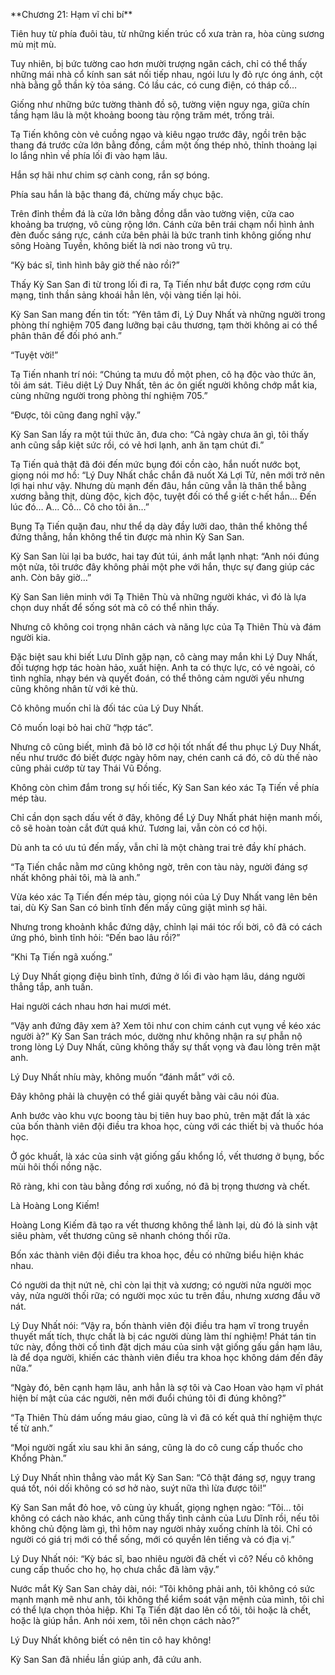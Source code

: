 \*\*Chương 21: Hạm vĩ chi bí\*\*

Tiên huy từ phía đuôi tàu, từ những kiến trúc cổ xưa tràn ra, hòa cùng sương mù mịt mù.

Tuy nhiên, bị bức tường cao hơn mười trượng ngăn cách, chỉ có thể thấy những mái nhà cổ kính san sát nối tiếp nhau, ngói lưu ly đỏ rực óng ánh, cột nhà bằng gỗ thần kỳ tỏa sáng. Có lầu các, có cung điện, có tháp cổ…

Giống như những bức tường thành đồ sộ, tường viện nguy nga, giữa chín tầng hạm lâu là một khoảng boong tàu rộng trăm mét, trống trải.

Tạ Tiến không còn vẻ cuồng ngạo và kiêu ngạo trước đây, ngồi trên bậc thang đá trước cửa lớn bằng đồng, cầm một ống thép nhỏ, thỉnh thoảng lại lo lắng nhìn về phía lối đi vào hạm lâu.

Hắn sợ hãi như chim sợ cành cong, rắn sợ bóng.

Phía sau hắn là bậc thang đá, chừng mấy chục bậc.

Trên đỉnh thềm đá là cửa lớn bằng đồng dẫn vào tường viện, cửa cao khoảng ba trượng, vô cùng rộng lớn. Cánh cửa bên trái chạm nổi hình ảnh đèn đuốc sáng rực, cánh cửa bên phải là bức tranh tinh không giống như sông Hoàng Tuyền, không biết là nơi nào trong vũ trụ.

“Kỳ bác sĩ, tình hình bây giờ thế nào rồi?”

Thấy Kỳ San San đi từ trong lối đi ra, Tạ Tiến như bắt được cọng rơm cứu mạng, tinh thần sảng khoái hẳn lên, vội vàng tiến lại hỏi.

Kỳ San San mang đến tin tốt: “Yên tâm đi, Lý Duy Nhất và những người trong phòng thí nghiệm 705 đang lưỡng bại câu thương, tạm thời không ai có thể phân thân để đối phó anh.”

“Tuyệt vời!”

Tạ Tiến nhanh trí nói: “Chúng ta mưu đồ một phen, cô hạ độc vào thức ăn, tôi ám sát. Tiêu diệt Lý Duy Nhất, tên ác ôn giết người không chớp mắt kia, cùng những người trong phòng thí nghiệm 705.”

“Được, tôi cũng đang nghĩ vậy.”

Kỳ San San lấy ra một túi thức ăn, đưa cho: “Cả ngày chưa ăn gì, tôi thấy anh cũng sắp kiệt sức rồi, có vẻ hơi lạnh, anh ăn tạm chút đi.”

Tạ Tiến quả thật đã đói đến mức bụng đói cồn cào, hắn nuốt nước bọt, giọng nói mơ hồ: “Lý Duy Nhất chắc chắn đã nuốt Xá Lợi Tử, nên mới trở nên lợi hại như vậy. Nhưng dù mạnh đến đâu, hắn cũng vẫn là thân thể bằng xương bằng thịt, dùng độc, kịch độc, tuyệt đối có thể g·iết c·hết hắn… Đến lúc đó… A… Cô… Cô cho tôi ăn…”

Bụng Tạ Tiến quặn đau, như thể dạ dày đầy lưỡi dao, thân thể không thể đứng thẳng, hắn không thể tin được mà nhìn Kỳ San San.

Kỳ San San lùi lại ba bước, hai tay đút túi, ánh mắt lạnh nhạt: “Anh nói đúng một nửa, tôi trước đây không phải một phe với hắn, thực sự đang giúp các anh. Còn bây giờ…”

Kỳ San San liên minh với Tạ Thiên Thù và những người khác, vì đó là lựa chọn duy nhất để sống sót mà cô có thể nhìn thấy.

Nhưng cô không coi trọng nhân cách và năng lực của Tạ Thiên Thù và đám người kia.

Đặc biệt sau khi biết Lưu Dĩnh gặp nạn, cô càng may mắn khi Lý Duy Nhất, đối tượng hợp tác hoàn hảo, xuất hiện. Anh ta có thực lực, có vẻ ngoài, có tình nghĩa, nhạy bén và quyết đoán, có thể thông cảm người yếu nhưng cũng không nhân từ với kẻ thù.

Cô không muốn chỉ là đối tác của Lý Duy Nhất.

Cô muốn loại bỏ hai chữ “hợp tác”.

Nhưng cô cũng biết, mình đã bỏ lỡ cơ hội tốt nhất để thu phục Lý Duy Nhất, nếu như trước đó biết được ngày hôm nay, chén canh cá đó, cô dù thế nào cũng phải cướp từ tay Thái Vũ Đồng.

Không còn chìm đắm trong sự hối tiếc, Kỳ San San kéo xác Tạ Tiến về phía mép tàu.

Chỉ cần dọn sạch dấu vết ở đây, không để Lý Duy Nhất phát hiện manh mối, cô sẽ hoàn toàn cắt đứt quá khứ. Tương lai, vẫn còn có cơ hội.

Dù anh ta có ưu tú đến mấy, vẫn chỉ là một chàng trai trẻ đầy khí phách.

“Tạ Tiến chắc nằm mơ cũng không ngờ, trên con tàu này, người đáng sợ nhất không phải tôi, mà là anh.”

Vừa kéo xác Tạ Tiến đến mép tàu, giọng nói của Lý Duy Nhất vang lên bên tai, dù Kỳ San San có bình tĩnh đến mấy cũng giật mình sợ hãi.

Nhưng trong khoảnh khắc đứng dậy, chỉnh lại mái tóc rối bời, cô đã có cách ứng phó, bình tĩnh hỏi: “Đến bao lâu rồi?”

“Khi Tạ Tiến ngã xuống.”

Lý Duy Nhất giọng điệu bình tĩnh, đứng ở lối đi vào hạm lâu, dáng người thẳng tắp, anh tuấn.

Hai người cách nhau hơn hai mươi mét.

“Vậy anh đứng đây xem à? Xem tôi như con chim cánh cụt vụng về kéo xác người à?” Kỳ San San trách móc, dường như không nhận ra sự phẫn nộ trong lòng Lý Duy Nhất, cũng không thấy sự thất vọng và đau lòng trên mặt anh.

Lý Duy Nhất nhíu mày, không muốn “đánh mắt” với cô.

Đây không phải là chuyện có thể giải quyết bằng vài câu nói đùa.

Anh bước vào khu vực boong tàu bị tiên huy bao phủ, trên mặt đất là xác của bốn thành viên đội điều tra khoa học, cùng với các thiết bị và thuốc hóa học.

Ở góc khuất, là xác của sinh vật giống gấu khổng lồ, vết thương ở bụng, bốc mùi hôi thối nồng nặc.

Rõ ràng, khi con tàu bằng đồng rơi xuống, nó đã bị trọng thương và chết.

Là Hoàng Long Kiếm!

Hoàng Long Kiếm đã tạo ra vết thương không thể lành lại, dù đó là sinh vật siêu phàm, vết thương cũng sẽ nhanh chóng thối rữa.

Bốn xác thành viên đội điều tra khoa học, đều có những biểu hiện khác nhau.

Có người da thịt nứt nẻ, chỉ còn lại thịt và xương; có người nửa người mọc vảy, nửa người thối rữa; có người mọc xúc tu trên đầu, nhưng xương đầu vỡ nát.

Lý Duy Nhất nói: “Vậy ra, bốn thành viên đội điều tra hạm vĩ trong truyền thuyết mất tích, thực chất là bị các người dùng làm thí nghiệm! Phát tán tin tức này, đồng thời cố tình đặt dịch máu của sinh vật giống gấu gần hạm lâu, là để dọa người, khiến các thành viên điều tra khoa học không dám đến đây nữa.”

“Ngày đó, bên cạnh hạm lâu, anh hẳn là sợ tôi và Cao Hoan vào hạm vĩ phát hiện bí mật của các người, nên mới đuổi chúng tôi đi đúng không?”

“Tạ Thiên Thù dám uống máu giao, cũng là vì đã có kết quả thí nghiệm thực tế từ anh.”

“Mọi người ngất xỉu sau khi ăn sáng, cũng là do cô cung cấp thuốc cho Khổng Phàn.”

Lý Duy Nhất nhìn thẳng vào mắt Kỳ San San: “Cô thật đáng sợ, ngụy trang quá tốt, nói dối không có sơ hở nào, suýt nữa thì lừa được tôi!”

Kỳ San San mắt đỏ hoe, vô cùng ủy khuất, giọng nghẹn ngào: “Tôi… tôi không có cách nào khác, anh cũng thấy tình cảnh của Lưu Dĩnh rồi, nếu tôi không chủ động làm gì, thì hôm nay người nhảy xuống chính là tôi. Chỉ có người có giá trị mới có thể sống, mới có quyền lên tiếng và có địa vị.”

Lý Duy Nhất nói: “Kỳ bác sĩ, bao nhiêu người đã chết vì cô? Nếu cô không cung cấp thuốc cho họ, họ chưa chắc đã làm vậy.”

Nước mắt Kỳ San San chảy dài, nói: “Tôi không phải anh, tôi không có sức mạnh mạnh mẽ như anh, tôi không thể kiểm soát vận mệnh của mình, tôi chỉ có thể lựa chọn thỏa hiệp. Khi Tạ Tiến đặt dao lên cổ tôi, tôi hoặc là chết, hoặc là giúp hắn. Anh nói xem, tôi nên chọn cách nào?”

Lý Duy Nhất không biết có nên tin cô hay không!

Kỳ San San đã nhiều lần giúp anh, đã cứu anh.
